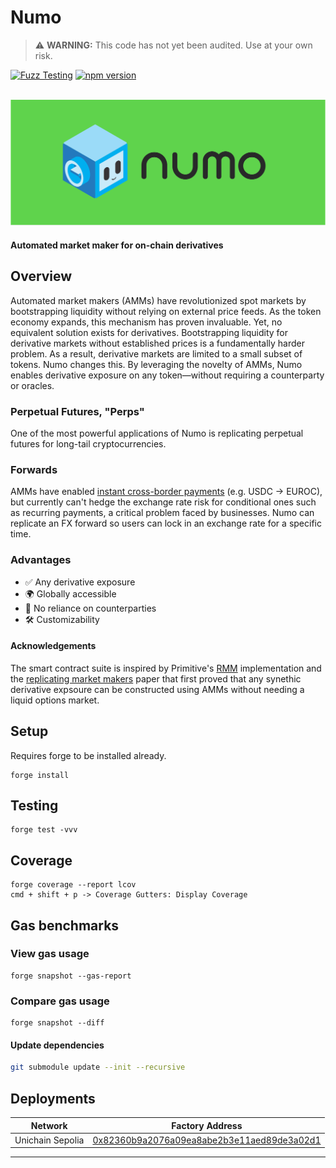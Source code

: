 # Numo

> ⚠️ **WARNING:** This code has not yet been audited. Use at your own risk.

[![Fuzz Testing](https://github.com/Uniswap/uniswap-v3-core/actions/workflows/fuzz-testing.yml/badge.svg)](https://github.com/numotrade/numo/actions/workflows/fuzz-testing.yml)
[![npm version](https://img.shields.io/npm/v/@uniswap/v3-core/latest.svg)](https://www.npmjs.com/package/@numotrade/numo/v/latest)

<div align="center">
  <br />
  <a href="https://optimism.io"><img alt="Numo" src="./image/numo_readme.png" width=600></a>
  <br />
</div>

#### Automated market maker for on-chain derivatives

## Overview

Automated market makers (AMMs) have revolutionized spot markets by bootstrapping liquidity without relying on external price feeds. As the token economy expands, this mechanism has proven invaluable. Yet, no equivalent solution exists for derivatives. Bootstrapping liquidity for derivative markets without established prices is a fundamentally harder problem. As a result, derivative markets are limited to a small subset of tokens. Numo changes this. By leveraging the novelty of AMMs, Numo enables derivative exposure on any token—without requiring a counterparty or oracles.

### Perpetual Futures, "Perps"

One of the most powerful applications of Numo is replicating perpetual futures for long-tail cryptocurrencies. 

### Forwards

AMMs have enabled [instant cross-border payments](https://app.uniswap.org/OnchainFX.pdf) (e.g. USDC -> EUROC), but currently can't hedge the exchange rate risk for conditional ones such as recurring payments, a critical problem faced by businesses. Numo can replicate an FX forward so users can lock in an exchange rate for a specific time. 

### Advantages 

- ✅ Any derivative exposure
- 🌍 Globally accessible
- 🤝 No reliance on counterparties
- 🛠️ Customizability 

#### Acknowledgements

The smart contract suite is inspired by Primitive's [RMM](https://github.com/primitivefinance/rmm) implementation and the [replicating market makers](https://arxiv.org/abs/2103.14769) paper that first proved that any synethic derivative expsoure can be constructed using AMMs without needing a liquid options market. 


## Setup

Requires forge to be installed already.

```
forge install
```

## Testing

```
forge test -vvv
```

## Coverage

```
forge coverage --report lcov
cmd + shift + p -> Coverage Gutters: Display Coverage
```

## Gas benchmarks

### View gas usage

```
forge snapshot --gas-report
```

### Compare gas usage
```
forge snapshot --diff
```

#### Update dependencies

```bash
git submodule update --init --recursive
```

## Deployments

| Network  | Factory Address                                       |  
| -------- | ----------------------------------------------------- | 
| Unichain Sepolia     | [0x82360b9a2076a09ea8abe2b3e11aed89de3a02d1](https://explorer.celo.org/mainnet/token/0x82360b9a2076a09ea8abe2b3e11aed89de3a02d1 ) |

---
